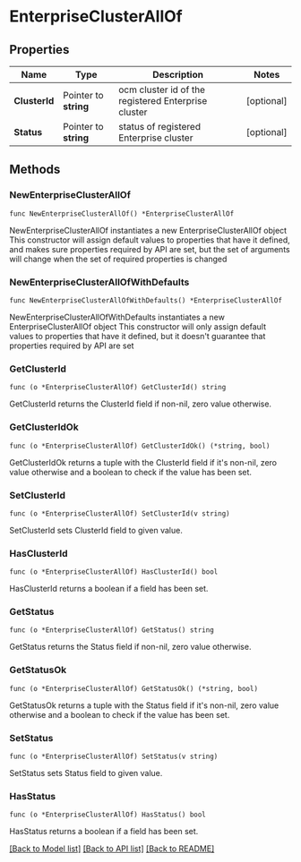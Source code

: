 # EnterpriseClusterAllOf

## Properties

Name | Type | Description | Notes
------------ | ------------- | ------------- | -------------
**ClusterId** | Pointer to **string** | ocm cluster id of the registered Enterprise cluster | [optional] 
**Status** | Pointer to **string** | status of registered Enterprise cluster | [optional] 

## Methods

### NewEnterpriseClusterAllOf

`func NewEnterpriseClusterAllOf() *EnterpriseClusterAllOf`

NewEnterpriseClusterAllOf instantiates a new EnterpriseClusterAllOf object
This constructor will assign default values to properties that have it defined,
and makes sure properties required by API are set, but the set of arguments
will change when the set of required properties is changed

### NewEnterpriseClusterAllOfWithDefaults

`func NewEnterpriseClusterAllOfWithDefaults() *EnterpriseClusterAllOf`

NewEnterpriseClusterAllOfWithDefaults instantiates a new EnterpriseClusterAllOf object
This constructor will only assign default values to properties that have it defined,
but it doesn't guarantee that properties required by API are set

### GetClusterId

`func (o *EnterpriseClusterAllOf) GetClusterId() string`

GetClusterId returns the ClusterId field if non-nil, zero value otherwise.

### GetClusterIdOk

`func (o *EnterpriseClusterAllOf) GetClusterIdOk() (*string, bool)`

GetClusterIdOk returns a tuple with the ClusterId field if it's non-nil, zero value otherwise
and a boolean to check if the value has been set.

### SetClusterId

`func (o *EnterpriseClusterAllOf) SetClusterId(v string)`

SetClusterId sets ClusterId field to given value.

### HasClusterId

`func (o *EnterpriseClusterAllOf) HasClusterId() bool`

HasClusterId returns a boolean if a field has been set.

### GetStatus

`func (o *EnterpriseClusterAllOf) GetStatus() string`

GetStatus returns the Status field if non-nil, zero value otherwise.

### GetStatusOk

`func (o *EnterpriseClusterAllOf) GetStatusOk() (*string, bool)`

GetStatusOk returns a tuple with the Status field if it's non-nil, zero value otherwise
and a boolean to check if the value has been set.

### SetStatus

`func (o *EnterpriseClusterAllOf) SetStatus(v string)`

SetStatus sets Status field to given value.

### HasStatus

`func (o *EnterpriseClusterAllOf) HasStatus() bool`

HasStatus returns a boolean if a field has been set.


[[Back to Model list]](../README.md#documentation-for-models) [[Back to API list]](../README.md#documentation-for-api-endpoints) [[Back to README]](../README.md)


